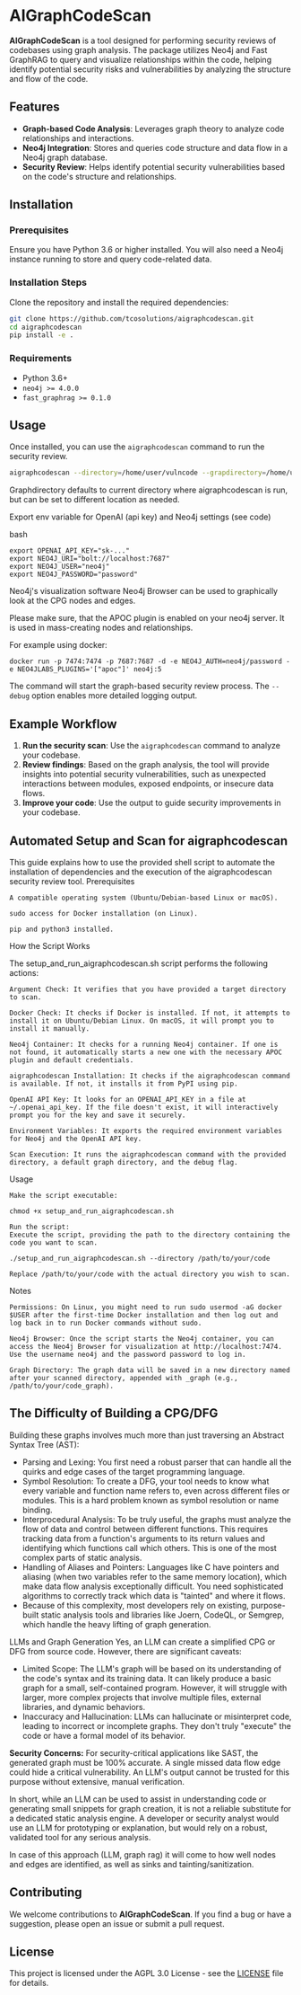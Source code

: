 # AIGraphCodeScan

**AIGraphCodeScan** is a tool designed for performing security reviews of codebases using graph analysis. The package utilizes Neo4j and Fast GraphRAG to query and visualize relationships within the code, helping identify potential security risks and vulnerabilities by analyzing the structure and flow of the code.

## Features

- **Graph-based Code Analysis**: Leverages graph theory to analyze code relationships and interactions.
- **Neo4j Integration**: Stores and queries code structure and data flow in a Neo4j graph database.
- **Security Review**: Helps identify potential security vulnerabilities based on the code's structure and relationships.

## Installation

### Prerequisites

Ensure you have Python 3.6 or higher installed. You will also need a Neo4j instance running to store and query code-related data.

### Installation Steps

Clone the repository and install the required dependencies:

```bash
git clone https://github.com/tcosolutions/aigraphcodescan.git
cd aigraphcodescan
pip install -e .
```

### Requirements

- Python 3.6+
- `neo4j >= 4.0.0`
- `fast_graphrag >= 0.1.0`

## Usage

Once installed, you can use the `aigraphcodescan` command to run the security review.

```bash
aigraphcodescan --directory=/home/user/vulncode --grapdirectory=/home/user/aigraphcodescan/vulncode_graph --debug
```

Graphdirectory defaults to current directory where aigraphcodescan is run, but can be set to different location as needed.

Export env variable for OpenAI (api key) and Neo4j settings (see code)

bash
```
export OPENAI_API_KEY="sk-..."
export NEO4J_URI="bolt://localhost:7687"
export NEO4J_USER="neo4j"
export NEO4J_PASSWORD="password"
```

Neo4j's visualization software Neo4j Browser can be used to graphically look at the CPG nodes and edges.

Please make sure, that the APOC plugin is enabled on your neo4j server. It is used in mass-creating nodes and relationships.

For example using docker:
```
docker run -p 7474:7474 -p 7687:7687 -d -e NEO4J_AUTH=neo4j/password -e NEO4JLABS_PLUGINS='["apoc"]' neo4j:5
```

The command will start the graph-based security review process. The `--debug` option enables more detailed logging output.

## Example Workflow

1. **Run the security scan**: Use the `aigraphcodescan` command to analyze your codebase.
2. **Review findings**: Based on the graph analysis, the tool will provide insights into potential security vulnerabilities, such as unexpected interactions between modules, exposed endpoints, or insecure data flows.
3. **Improve your code**: Use the output to guide security improvements in your codebase.


## Automated Setup and Scan for aigraphcodescan

This guide explains how to use the provided shell script to automate the installation of dependencies and the execution of the aigraphcodescan security review tool.
Prerequisites

    A compatible operating system (Ubuntu/Debian-based Linux or macOS).

    sudo access for Docker installation (on Linux).

    pip and python3 installed.

How the Script Works

The setup_and_run_aigraphcodescan.sh script performs the following actions:

    Argument Check: It verifies that you have provided a target directory to scan.

    Docker Check: It checks if Docker is installed. If not, it attempts to install it on Ubuntu/Debian Linux. On macOS, it will prompt you to install it manually.

    Neo4j Container: It checks for a running Neo4j container. If one is not found, it automatically starts a new one with the necessary APOC plugin and default credentials.

    aigraphcodescan Installation: It checks if the aigraphcodescan command is available. If not, it installs it from PyPI using pip.

    OpenAI API Key: It looks for an OPENAI_API_KEY in a file at ~/.openai_api_key. If the file doesn't exist, it will interactively prompt you for the key and save it securely.

    Environment Variables: It exports the required environment variables for Neo4j and the OpenAI API key.

    Scan Execution: It runs the aigraphcodescan command with the provided directory, a default graph directory, and the debug flag.

Usage

    Make the script executable:

    chmod +x setup_and_run_aigraphcodescan.sh

    Run the script:
    Execute the script, providing the path to the directory containing the code you want to scan.

    ./setup_and_run_aigraphcodescan.sh --directory /path/to/your/code

    Replace /path/to/your/code with the actual directory you wish to scan.

Notes

    Permissions: On Linux, you might need to run sudo usermod -aG docker $USER after the first-time Docker installation and then log out and log back in to run Docker commands without sudo.

    Neo4j Browser: Once the script starts the Neo4j container, you can access the Neo4j Browser for visualization at http://localhost:7474. Use the username neo4j and the password password to log in.

    Graph Directory: The graph data will be saved in a new directory named after your scanned directory, appended with _graph (e.g., /path/to/your/code_graph).

## The Difficulty of Building a CPG/DFG


Building these graphs involves much more than just traversing an Abstract Syntax Tree (AST):

* Parsing and Lexing: You first need a robust parser that can handle all the quirks and edge cases of the target programming language.
* Symbol Resolution: To create a DFG, your tool needs to know what every variable and function name refers to, even across different files or modules. This is a hard problem known as symbol resolution or name binding.
* Interprocedural Analysis: To be truly useful, the graphs must analyze the flow of data and control between different functions. This requires tracking data from a function's arguments to its return values and identifying which functions call which others. This is one of the most complex parts of static analysis.
* Handling of Aliases and Pointers: Languages like C have pointers and aliasing (when two variables refer to the same memory location), which make data flow analysis exceptionally difficult. You need sophisticated algorithms to correctly track which data is "tainted" and where it flows.
* Because of this complexity, most developers rely on existing, purpose-built static analysis tools and libraries like Joern, CodeQL, or Semgrep, which handle the heavy lifting of graph generation.

LLMs and Graph Generation
Yes, an LLM can create a simplified CPG or DFG from source code. However, there are significant caveats:
* Limited Scope: The LLM's graph will be based on its understanding of the code's syntax and its training data. It can likely produce a basic graph for a small, self-contained program. However, it will struggle with larger, more complex projects that involve multiple files, external libraries, and dynamic behaviors.
* Inaccuracy and Hallucination: LLMs can hallucinate or misinterpret code, leading to incorrect or incomplete graphs. They don't truly "execute" the code or have a formal model of its behavior.

**Security Concerns:** For security-critical applications like SAST, the generated graph must be 100% accurate. A single missed data flow edge could hide a critical vulnerability. An LLM's output cannot be trusted for this purpose without extensive, manual verification.
  
In short, while an LLM can be used to assist in understanding code or generating small snippets for graph creation, it is not a reliable substitute for a dedicated static analysis engine. A developer or security analyst would use an LLM for prototyping or explanation, but would rely on a robust, validated tool for any serious analysis.

In case of this approach (LLM, graph rag) it will come to how well nodes and edges are identified, as well as sinks and tainting/sanitization.



## Contributing

We welcome contributions to **AIGraphCodeScan**. If you find a bug or have a suggestion, please open an issue or submit a pull request.

## License

This project is licensed under the AGPL 3.0 License - see the [LICENSE](LICENSE) file for details.
